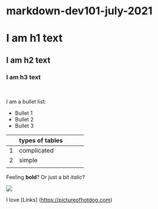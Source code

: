 # markdown-dev101-july-2021

# I am h1 text

## I am h2 text

### I am h3 text
<br/>

I am a bullet list:
- Bullet 1
- Bullet 2
- Bullet 3

|   | types of tables |   |   |   |
|---|-----------------|---|---|---|
| 1 | complicated     |   |   |   |
| 2 | simple          |   |   |   |
|   |                 |   |   |   |

Feeling **bold**?
Or just a bit *italic*?

![](airplane.png)

I love [Links] (https://pictureofhotdog.com)
